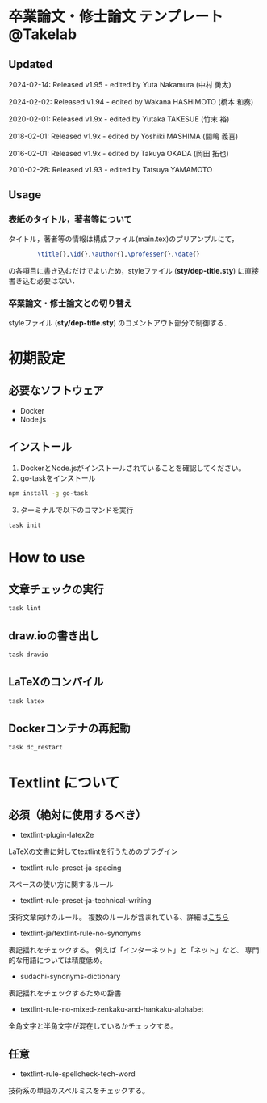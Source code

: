 #  卒業論文・修士論文 テンプレート @Takelab


## Updated
2024-02-14: Released v1.95 - edited by Yuta Nakamura (中村 勇太)

2024-02-02: Released v1.94 - edited by Wakana HASHIMOTO (橋本 和奏)

2020-02-01: Released v1.9x - edited by Yutaka TAKESUE (竹末 裕)

2018-02-01: Released v1.9x - edited by Yoshiki MASHIMA (間嶋 義喜)

2016-02-01: Released v1.9x - edited by Takuya OKADA (岡田 拓也)

2010-02-28: Released v1.93 - edited by Tatsuya YAMAMOTO 


## Usage

### 表紙のタイトル，著者等について
タイトル，著者等の情報は構成ファイル(main.tex)のプリアンプルにて，
```latex
        \title{},\id{},\author{},\professer{},\date{}
```
の各項目に書き込むだけでよいため，styleファイル (**sty/dep-title.sty**) に直接書き込む必要はない．

### 卒業論文・修士論文との切り替え
styleファイル (**sty/dep-title.sty**) のコメントアウト部分で制御する．

# 初期設定
## 必要なソフトウェア
- Docker
- Node.js

## インストール
1. DockerとNode.jsがインストールされていることを確認してください。
2. go-taskをインストール
```bash
npm install -g go-task
```
3. ターミナルで以下のコマンドを実行
```bash
task init
```


# How to use
## 文章チェックの実行
```bash
task lint
```

## draw.ioの書き出し
```bash
task drawio
```

## LaTeXのコンパイル
```bash
task latex
```

## Dockerコンテナの再起動
```bash
task dc_restart
```

# Textlint について
## 必須（絶対に使用するべき）
- textlint-plugin-latex2e

LaTeXの文書に対してtextlintを行うためのプラグイン

- textlint-rule-preset-ja-spacing

スペースの使い方に関するルール

- textlint-rule-preset-ja-technical-writing

技術文章向けのルール。
複数のルールが含まれている、詳細は[こちら](https://github.com/textlint-ja/textlint-rule-preset-ja-technical-writing?tab=readme-ov-file#%E3%83%AB%E3%83%BC%E3%83%AB%E4%B8%80%E8%A6%A7)

- textlint-ja/textlint-rule-no-synonyms

表記揺れをチェックする。
例えば「インターネット」と「ネット」など、
専門的な用語については精度低め。

- sudachi-synonyms-dictionary

表記揺れをチェックするための辞書

- textlint-rule-no-mixed-zenkaku-and-hankaku-alphabet

全角文字と半角文字が混在しているかチェックする。


## 任意


- textlint-rule-spellcheck-tech-word

技術系の単語のスペルミスをチェックする。
